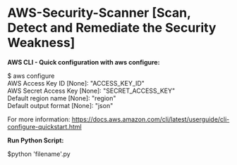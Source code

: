 # AWS-Security-Scanner [Scan, Detect and Remediate the Security Weakness]

<b>AWS CLI - Quick configuration with aws configure:</b>

$ aws configure <br>
AWS Access Key ID [None]: "ACCESS_KEY_ID" <br>
AWS Secret Access Key [None]: "SECRET_ACCESS_KEY" <br>
Default region name [None]: "region" <br>
Default output format [None]: "json" <br>

For more information: https://docs.aws.amazon.com/cli/latest/userguide/cli-configure-quickstart.html <br>

<b>Run Python Script:</b> <br>

$python 'filename'.py
